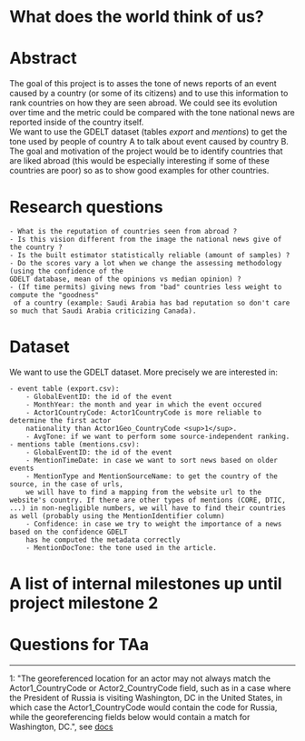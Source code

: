 # What does the world think of us?
# Abstract
<!-- A 150 word description of the project idea, goals, dataset used. What story you would like to tell and why? What's the motivation behind your project? -->

The goal of this project is to asses the tone of news reports of an event caused by a country (or some of its citizens) and to use this information to rank countries on how they are seen abroad. We could see its evolution over time and the metric could be compared with the tone national news are reported inside of the country itself.  
We want to use the GDELT dataset (tables *export* and *mentions*) to get the tone used by people of country A to talk about event caused by country B.  
The goal and motivation of the project would be to identify countries that are liked abroad (this would be especially interesting if some of these countries are poor) so as to show good examples for other countries. 

# Research questions
<!-- A list of research questions you would like to address during the project. --> 

	- What is the reputation of countries seen from abroad ?
	- Is this vision different from the image the national news give of the country ?
	- Is the built estimator statistically reliable (amount of samples) ?
	- Do the scores vary a lot when we change the assessing methodology (using the confidence of the 
	GDELT database, mean of the opinions vs median opinion) ?
	- (If time permits) giving news from "bad" countries less weight to compute the "goodness"
	 of a country (example: Saudi Arabia has bad reputation so don't care so much that Saudi Arabia criticizing Canada). 

# Dataset
<!-- List the dataset(s) you want to use, and some ideas on how do you expect to get, manage, process and enrich it/them. Show us you've read the docs and some examples, and you've a clear idea on what to expect. Discuss data size and format if relevant. -->

We want to use the GDELT dataset. More precisely we are interested in:  

	- event table (export.csv):
		- GlobalEventID: the id of the event
		- MonthYear: the month and year in which the event occured
		- Actor1CountryCode: Actor1CountryCode is more reliable to determine the first actor 
		nationality than Actor1Geo_CountryCode <sup>1</sup>.
		- AvgTone: if we want to perform some source-independent ranking.
	- mentions table (mentions.csv):
		- GlobalEventID: the id of the event
		- MentionTimeDate: in case we want to sort news based on older events
		- MentionType and MentionSourceName: to get the country of the source, in the case of urls,
		we will have to find a mapping from the website url to the website's country. If there are other types of mentions (CORE, DTIC, ...) in non-negligible numbers, we will have to find their countries as well (probably using the MentionIdentifier column)
		- Confidence: in case we try to weight the importance of a news based on the confidence GDELT 
		has he computed the metadata correctly
		- MentionDocTone: the tone used in the article.

# A list of internal milestones up until project milestone 2
<!-- Add here a sketch of your planning for the next project milestone. -->

# Questions for TAa
<!-- Add here some questions you have for us, in general or project-specific. -->



-------

1: "The georeferenced location for an actor may not always match the
Actor1\_CountryCode or Actor2\_CountryCode field, such as in a case where the President of Russia is visiting Washington, DC in the United States, in which case the Actor1\_CountryCode would contain the code for Russia, while the georeferencing fields below would contain a match for Washington, DC.", see [docs](http://data.gdeltproject.org/documentation/GDELT-Event_Codebook-V2.0.pdf)